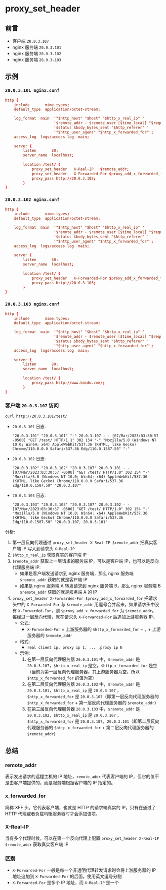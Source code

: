 # proxy_set_header

## 前言

- 客户端 ```20.0.3.107```
- nginx 服务端 ```20.0.3.101```
- nginx 服务端 ```20.0.3.102```
- nginx 服务端 ```20.0.3.103```

## 示例

### ```20.0.3.101 nginx.conf```

```conf
http {
    include       mime.types;
    default_type  application/octet-stream;

    log_format  main  '"$http_host" "$host" "$http_x_real_ip" '
                      '$remote_addr - $remote_user [$time_local] "$request" '
                      '$status $body_bytes_sent "$http_referer" '
                      '"$http_user_agent" "$http_x_forwarded_for"';
    access_log  logs/access.log  main;
    
    server {
        listen       80;
        server_name  localhost;
        
        location /test/ {
            proxy_set_header   X-Real-IP   $remote_addr;
            proxy_set_header   X-Forwarded-For $proxy_add_x_forwarded_for;
            proxy_pass http://20.0.3.102;
        }
}
```

### ```20.0.3.102 nginx.conf```

```conf
http {
    include       mime.types;
    default_type  application/octet-stream;

    log_format  main  '"$http_host" "$host" "$http_x_real_ip" '
                      '$remote_addr - $remote_user [$time_local] "$request" '
                      '$status $body_bytes_sent "$http_referer" '
                      '"$http_user_agent" "$http_x_forwarded_for"';
    access_log  logs/access.log  main;
    
    server {
        listen       80;
        server_name  localhost;
        
        location /test/ {
            proxy_set_header   X-Forwarded-For $proxy_add_x_forwarded_for;
            proxy_pass http://20.0.3.103;
        }
}
```

### ```20.0.3.103 nginx.conf```

```conf
http {
    include       mime.types;
    default_type  application/octet-stream;

    log_format  main  '"$http_host" "$host" "$http_x_real_ip" '
                      '$remote_addr - $remote_user [$time_local] "$request" '
                      '$status $body_bytes_sent "$http_referer" '
                      '"$http_user_agent" "$http_x_forwarded_for"';
    access_log  logs/access.log  main;
    
    server {
        listen       80;
        server_name  localhost;
        
        location /test/ {
            proxy_pass http://www.baidu.com/;
        }
}
```

### 客户端 ```20.0.3.107``` 访问

```bash
curl http://20.0.3.101/test/
```

- ```20.0.3.101``` 日志:
   ```
   "20.0.3.101" "20.0.3.101" "-" 20.0.3.107 - - [07/Mar/2023:03:30:57 -0500] "GET /test/ HTTP/1.1" 302 154 "-" "Mozilla/5.0 (Windows NT 10.0; Win64; x64) AppleWebKit/537.36 (KHTML, like Gecko) Chrome/110.0.0.0 Safari/537.36 Edg/110.0.1587.50" "-"
   ```
- ```20.0.3.102``` 日志:
   ```
   "20.0.3.102" "20.0.3.102" "20.0.3.107" 20.0.3.101 - - [07/Mar/2023:03:30:57 -0500] "GET /test/ HTTP/1.0" 302 154 "-" "Mozilla/5.0 (Windows NT 10.0; Win64; x64) AppleWebKit/537.36 (KHTML, like Gecko) Chrome/110.0.0.0 Safari/537.36 Edg/110.0.1587.50" "20.0.3.107"
   ```
- ```20.0.3.103``` 日志:
   ```
   "20.0.3.103" "20.0.3.103" "20.0.3.107" 20.0.3.102 - - [07/Mar/2023:03:30:57 -0500] "GET /test/ HTTP/1.0" 302 154 "-" "Mozilla/5.0 (Windows NT 10.0; Win64; x64) AppleWebKit/537.36 (KHTML, like Gecko) Chrome/110.0.0.0 Safari/537.36 Edg/110.0.1587.50" "20.0.3.107, 20.0.3.101"
   ```

分析:

1. 第一层反向代理通过 ```proxy_set_header X-Real-IP $remote_addr``` 把真实客户端 IP 写入到请求头 ```X-Real-IP```
2. ```$http_x_real_ip``` 获取真实的客户端 IP
3. ```$remote_addr``` 获取上一层请求的服务端 IP，可以是客户端 IP，也可以是反向代理服务端 IP:
   - 如果是客户端发送请求到 nginx 服务端，那么 nginx 服务端 ```$remote_addr``` 获取的就是客户端 IP
   - 如果是 nginx 服务端 A 转发请求到 nginx 服务端 B，那么 nginx 服务端 B ```$remote_addr``` 获取的就是服务端 A 的 IP
5. ```proxy_set_header X-Forwarded-For $proxy_add_x_forwarded_for``` 把请求头中的 ```X-Forwarded-For``` 与 ```$remote_addr``` 用逗号合并起来，如果请求头中没有 ```X-Forwarded-For```，则 ```$proxy_add_x_forwarded_for``` 为 ```$remote_addr```。 每经过一层反向代理，就在请求头 ```X-Forwarded-For``` 后追加上游服务器 IP。
   - 公式:
       - ```X-Forwarded-For``` = 上游服务器的 ```$http_x_forwarded_for``` + ```,``` + 上游服务器的 ```$remote_addr```
   - 格式:
       - ```real client ip, proxy ip 1, ... ,proxy ip N```
   - 示例:
       1. 在第一层反向代理服务器 ```20.0.3.101``` 中，```$remote_addr``` 是 ```20.0.3.107```，```$http_x_real_ip``` 是空，```$http_x_forwarded_for``` 是空（当前为第一层反向代理服务器，其上游服务器为空，所以 ```$http_x_forwarded_for``` 的值为空）
       2. 在第二层反向代理服务器 ```20.0.3.102``` 中，```$remote_addr``` 是 ```20.0.3.101```，```$http_x_real_ip``` 是 ```20.0.3.107``` ，```$http_x_forwarded_for``` 是 ```20.0.3.107```（即第一层反向代理服务器的 ```$http_x_forwarded_for``` + 第一层反向代理服务器的 ```$remote_addr```）
       3. 在第三层反向代理服务器 ```20.0.3.103``` 中，```$remote_addr``` 是 ```20.0.3.102```，```$http_x_real_ip``` 是 ```20.0.3.107``` ，```$http_x_forwarded_for``` 是 ```20.0.3.107, 20.0.3.101```（即第二层反向代理服务器的 ```$http_x_forwarded_for``` + 第二层反向代理服务器的 ```$remote_addr```）

## 总结

### remote_addr

表示发出请求的远程主机的 IP 地址，```remote_addr``` 代表客户端的 IP，但它的值不是由客户端提供的，而是服务端根据客户端的 IP 指定的。

### x_forwarded_for

简称 XFF 头，它代表客户端，也就是 HTTP 的请求端真实的 IP，只有在通过了 HTTP 代理或者负载均衡服务器时才会添加该项。

### X-Real-IP

当有多个代理时候，可以在第一个反向代理上配置 ```proxy_set_header X-Real-IP $remote_addr``` 获取真实客户端 IP

### 区别

- ```X-Forwarded-For``` 一般是每一个非透明代理转发请求时会将上游服务器的 IP 地址追加到 ```X-Forwarded-For``` 的后面，使用英文逗号分割
- ```X-Forwarded-For``` 是多个 IP 地址，而 ```X-Real-IP``` 是一个
